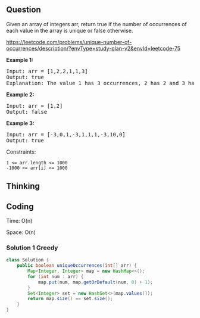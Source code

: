 ## Question
Given an array of integers arr, return true if the number of occurrences of each value in the array is unique or false otherwise.

https://leetcode.com/problems/unique-number-of-occurrences/description/?envType=study-plan-v2&envId=leetcode-75

**Example 1:**
<pre>
Input: arr = [1,2,2,1,1,3]
Output: true
Explanation: The value 1 has 3 occurrences, 2 has 2 and 3 has 1. No two values have the same number of occurrences.
</pre>

**Example 2:**
<pre>
Input: arr = [1,2]
Output: false
</pre>

**Example 3:**
<pre>
Input: arr = [-3,0,1,-3,1,1,1,-3,10,0]
Output: true
</pre>

Constraints:

    1 <= arr.length <= 1000
    -1000 <= arr[i] <= 1000


## Thinking


## Coding
Time: O(n)

Space: O(n)

### Solution 1 Greedy
```java
class Solution {
    public boolean uniqueOccurrences(int[] arr) {
        Map<Integer, Integer> map = new HashMap<>();
        for (int num : arr) {
            map.put(num, map.getOrDefault(num, 0) + 1);
        }
        Set<Integer> set = new HashSet<>(map.values());
        return map.size() == set.size();
    }
}
```